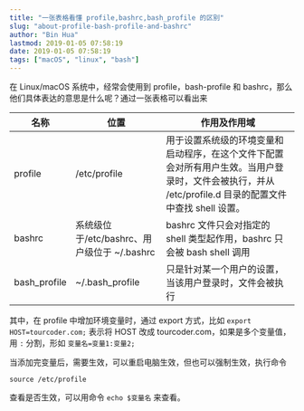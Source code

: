 ```yaml
---
title: "一张表格看懂 profile,bashrc,bash_profile 的区别"
slug: "about-profile-bash-profile-and-bashrc"
author: "Bin Hua"
lastmod: 2019-01-05 07:58:19
date: 2019-01-05 07:58:19
tags: ["macOS", "linux", "bash"]
---
```


在 Linux/macOS 系统中，经常会使用到 profile，bash-profile 和 bashrc，那么他们具体表达的意思是什么呢？通过一张表格可以看出来

|名称|位置|作用及作用域|
|---|---|---|
|profile|/etc/profile|用于设置系统级的环境变量和启动程序，在这个文件下配置会对所有用户生效。当用户登录时，文件会被执行，并从 /etc/profile.d 目录的配置文件中查找 shell 设置。|
|bashrc|系统级位于/etc/bashrc、用户级位于 ~/.bashrc| bashrc 文件只会对指定的 shell 类型起作用，bashrc 只会被 bash shell 调用|
|bash_profile|~/.bash_profile|只是针对某一个用户的设置，当该用户登录时，文件会被执行|

其中，在 profile 中增加环境变量时，通过 export 方式，比如 `export HOST=tourcoder.com;` 表示将 HOST 改成 tourcoder.com，如果是多个变量值，用 `:` 分割，形如 `变量名=变量1:变量2;`

当添加完变量后，需要生效，可以重启电脑生效，但也可以强制生效，执行命令

```
source /etc/profile
```

查看是否生效，可以用命令 `echo $变量名` 来查看。